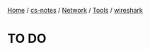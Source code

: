 [Home](https://mengxianbin.github.io) /
[cs-notes](https://mengxianbin.github.io/cs-notes/site) /
[Network](https://mengxianbin.github.io/cs-notes/site/Network) /
[Tools](https://mengxianbin.github.io/cs-notes/site/Network/Tools) /
[wireshark](https://mengxianbin.github.io/cs-notes/site/Network/Tools/wireshark)

# TO DO
